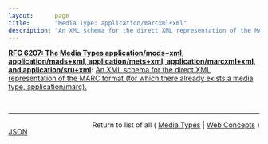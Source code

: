 ```yaml
---
layout:      page
title:       "Media Type: application/marcxml+xml"
description: "An XML schema for the direct XML representation of the MARC format (for which there already exists a media type, application/marc)."
---
```


**[RFC 6207: The Media Types application/mods+xml, application/mads+xml, application/mets+xml, application/marcxml+xml, and application/sru+xml](/specs/IETF/RFC/6207 "This document specifies media types for the following formats: MODS (Metadata Object Description Schema), MADS (Metadata Authority Description Schema), METS (Metadata Encoding and Transmission Standard), MARCXML (MARC21 XML Schema), and the SRU (Search/Retrieve via URL Response Format) protocol response XML schema. These are all XML schemas providing representations of various forms of information including metadata and search results."):** [An XML schema for the direct XML representation of the MARC format (for which there already exists a media type, application/marc).](http://tools.ietf.org/html/rfc6207#section-5 "Read documentation for Media Type &#34;application/marcxml+xml&#34;")

<br/>
<hr/>

<p style="float : left"><a href="application/marcxml+xml.json" title="JSON representing this particular Web Concept">JSON</a></p>
<p style="text-align: right">Return to list of all ( <a href="../media-types">Media Types</a> | <a href="../">Web Concepts</a> )</p>
